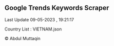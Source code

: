 

## Google Trends Keywords Scraper 
 
Last Update 09-05-2023 , 19:21:17

Country List :
VIETNAM.json



© Abdul Muttaqin 

